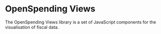 # OpenSpending Views

The OpenSpending Views library is a set of JavaScript components for the visualisation of fiscal data.
